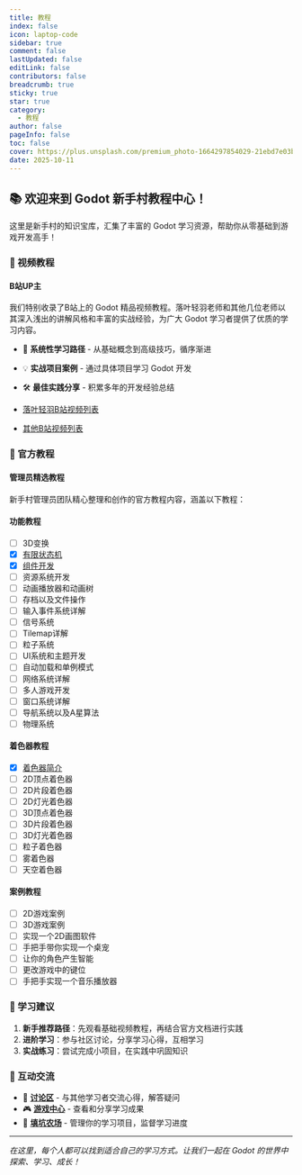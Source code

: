 ```yaml
---
title: 教程
index: false
icon: laptop-code
sidebar: true
comment: false
lastUpdated: false
editLink: false
contributors: false
breadcrumb: true
sticky: true
star: true
category:
  - 教程
author: false
pageInfo: false
toc: false
cover: https://plus.unsplash.com/premium_photo-1664297854029-21ebd7e03b24?ixlib=rb-4.1.0&ixid=M3wxMjA3fDB8MHxwaG90by1wYWdlfHx8fGVufDB8fHx8fA%3D%3D&auto=format&fit=crop&q=80&w=1742
date: 2025-10-11
---
```


## 📚 欢迎来到 Godot 新手村教程中心！

这里是新手村的知识宝库，汇集了丰富的 Godot 学习资源，帮助你从零基础到游戏开发高手！

<!-- more -->
### 🎥 视频教程

#### B站UP主
我们特别收录了B站上的 Godot 精品视频教程。落叶轻羽老师和其他几位老师以其深入浅出的讲解风格和丰富的实战经验，为广大 Godot 学习者提供了优质的学习内容。

- 🎯 **系统性学习路径** - 从基础概念到高级技巧，循序渐进
- 💡 **实战项目案例** - 通过具体项目学习 Godot 开发
- 🛠️ **最佳实践分享** - 积累多年的开发经验总结

- [落叶轻羽B站视频列表](/tutorial/luoye)
- [其他B站视频列表](/tutorial/otherbilibili)

### 📖 官方教程

#### 管理员精选教程
新手村管理员团队精心整理和创作的官方教程内容，涵盖以下教程：
#### 功能教程
- [ ] 3D变换
- [x] [有限状态机](/tutorial/fsm)
- [x] [组件开发](/tutorial/component)
- [ ] 资源系统开发
- [ ] 动画播放器和动画树
- [ ] 存档以及文件操作
- [ ] 输入事件系统详解
- [ ] 信号系统 <Badge text="编写中" type="tip" vertical="middle" />
- [ ] Tilemap详解 <Badge text="编写中" type="tip" vertical="middle" />
- [ ] 粒子系统
- [ ] UI系统和主题开发
- [ ] 自动加载和单例模式
- [ ] 网络系统详解
- [ ] 多人游戏开发
- [ ] 窗口系统详解
- [ ] 导航系统以及A星算法 <Badge text="编写中" type="tip" vertical="middle" />
- [ ] 物理系统 

#### 着色器教程
- [x] [着色器简介](/tutorial/shader/intro)
- [ ] 2D顶点着色器
- [ ] 2D片段着色器
- [ ] 2D灯光着色器
- [ ] 3D顶点着色器
- [ ] 3D片段着色器
- [ ] 3D灯光着色器
- [ ] 粒子着色器
- [ ] 雾着色器
- [ ] 天空着色器

#### 案例教程
- [ ] 2D游戏案例
- [ ] 3D游戏案例
- [ ] 实现一个2D画图软件
- [ ] 手把手带你实现一个桌宠
- [ ] 让你的角色产生智能
- [ ] 更改游戏中的键位
- [ ] 手把手实现一个音乐播放器

### 📝 学习建议

1. **新手推荐路径**：先观看基础视频教程，再结合官方文档进行实践
2. **进阶学习**：参与社区讨论，分享学习心得，互相学习
3. **实战练习**：尝试完成小项目，在实践中巩固知识

### 🤝 互动交流

- 💬 **[讨论区](/discussion/)** - 与其他学习者交流心得，解答疑问
- 🎮 **[游戏中心](/game/)** - 查看和分享学习成果
- 🌱 **[填坑农场](/farm/)** - 管理你的学习项目，监督学习进度

---

*在这里，每个人都可以找到适合自己的学习方式。让我们一起在 Godot 的世界中探索、学习、成长！*
